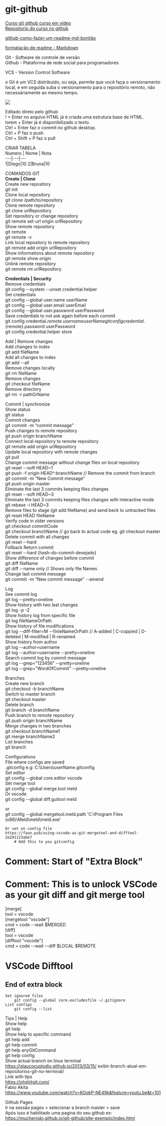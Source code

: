 # git-github

[Curso git github curso em vídeo](https://www.cursoemvideo.com/course/curso-de-git-e-github/)  
[Repositorio do curso no github](https://github.com/gustavoguanabara/git-github)

[github-como-fazer-um-readme-md-bonitão](https://medium.com/@raullesteves/github-como-fazer-um-readme-md-bonit%C3%A3o-c85c8f154f8)

[formatação de readme - Markdown](https://github.com/luong-komorebi/Markdown-Tutorial/blob/master/README_pt-BR.md)

Git - Software de controle de versão  
Github - Plataforma de rede social para programadores  

VCS - Version Control Software  

o Git é um VCS distribuido, ou seja, permite que você faça o versionamento local, e em seguida suba o versionamento para o repositório remoto, não necessáriamente ao mesmo tempo.  

![](/images/exemplo-git-github.png)  

Editado direto pelo github  
! + Enter no arquivo HTML já é criada uma estrutura base de HTML.  
lorem + Enter já é disponibilizado o texto.  
Ctrl + Enter faz o commit no github desktop.  
Ctrl + P faz o push  
Ctrl + Shift + P faz o pull  

CRIAR TABELA  
Numero | Nome | Nota  
---|---|---  
1|Diego|10
2|Bruna|10
  
    
	 


COMANDOS GIT    
**Create | Clone**  
   Create new repository   
	   git init  
   Clone local repository  
	   git clone /path/to/repository  
   Clone remote repository  
	   git clone urlRepository  
   Set repository or change repository  
	   git remote set-url origin urlRepository  
   Show remote repository  
      git remote  
      git remote -v  
   Link local repository to remote repository  
      git remote add origin urlRepository  
   Show informations about remote repository  
      git remote show origin  
   Unlink remote repository  
      git remote rm urlRepository  



**Credentials | Security**  
   Remove credentials  
      git config --system --unset credential.helper  
   Set credentials  
      git config --global user.name userName  
      git config --global user.email userEmail  
      git config --global user.password userPassword  
   Save credentials to not ask again before each commit  
      git config credential.${remote}.username userName  
      git config credential.${remote}.password userPassword  
      git config credential.helper store   
 

Add | Remove changes  
   Add changes to index  
      git add fileName  
   Add all changes to index  
      git add --all  
   Remove changes locally  
      git rm fileName  
   Remove changes  
      git checkout fileName  
   Remove directory  
      git rm -r pathOrName  


Commit | synchronize  
   Show status  
      git status  
   Commit changes  
      git commit -m “commit message”  
   Push changes to remote repository  
      git push origin branchName  
   Connect local repository to remote repository  
      git remote add origin urlRepository  
   Update local repository with remote changes  
      git pull  
   Change commit message without change files on local repository  
      git reset --soft HEAD~1  
      git push -f origin HEAD^:branchName // Remove the commit from branch  
      git commit -m “New Commit message”  
      git push origin master  
   Eliminate the last 3 commits keeping files changes  
      git reset --soft HEAD~3  
   Eliminate the last 3 commits keeping files changes with interactive mode  
      git rebase -i HEAD~3		  
   Remove files to stage (git add fileName) and send beck to untracked files  
      git reset HEAD fileName  
   Verify code in older versions  
      git checkout commitCode  
      git checkout branchName // go back to actual code eg. git checkout master  
   Delete commit with all changes  
      git reset --hard  
   Follback Return commit   
      git reset --hard {hash-do-commit-desejado}  
   Show difference of changes before commit  
      git diff fileName  
      git diff --name only // Shows only file Names  
   Change last commit message  
      git commit -m “New commit message” --amend	  

Log  
   See commit log  
      git log --pretty=oneline  
   Show history with two last changes  
      git log -p -2  
   Show history log from specific file  
      git log fileNameOrPath  
   Show history of file modifications  
      git log --diff-filter=M --finleNameOrPath // A-added | C-coppied | D-deleted | M-modified | R-renamed  
   Show history from author  
      git log --author=username  
      git log --author=username --pretty=oneline  
   Search commit log by commit message  
      git log --grep=”123456” --pretty=oneline  
      git log --grep=”WordOfCommit” --pretty=oneline  
		

Branches  
	Create new branch  
		git checkout -b branchName  
	Switch to master branch  
		git checkout master  
	Delete branch  
		git branch -d branchName  
	Push branch to remote repository  
		git push origin branchName  
	Merge changes in two branches  
		git checkout branchName1  
		git merge branchName2  
	List branches  
		git branch  


Configurations  
	FIle where configs are saved  
		.gitconfig e.g: C:\Users\userName\.gitconfig  
	Set editor  
		git config --global core.editor vscode  
	Set merge tool  
		git config --global merge.tool meld  
		Or vscode  
		git config --global  diff.guitool meld  

or		  
git config --global mergetool.meld.path 'C:\Program Files (x86)\Meld\meld\meld.exe'  

	Or set on config file  
	https://faun.pub/using-vscode-as-git-mergetool-and-difftool-2e241123abe7   
		# Add this to you gitconfig  
# Comment: Start of "Extra Block"  
# Comment: This is to unlock VSCode as your git diff and git merge tool  
[merge]  
    tool = vscode  
[mergetool "vscode"]  
    cmd = code --wait $MERGED  
[diff]  
    tool = vscode  
[difftool "vscode"]  
    cmd = code --wait --diff $LOCAL $REMOTE  
# VSCode Difftool  
## End of extra block  



	Set ignored files  
		git config --global core.excludesfile ~/.gitignore  
	List configs  
		git config --list  


Tips | Help  
	Show help  
		git help  
	Show help to specific command  
		git help add  
		git help commit  
		git help anyGitCommand  
		git help config  
	Show actual branch on linux terminal  	
		https://glaucocustodio.github.io/2013/03/15/  exibir-branch-atual-em-repositorios-git-no-terminal/  
	Link with tips  
		https://ohshitgit.com/   
	Fabio Akita  
		https://www.youtube.com/watch?v=6OokP-NE49k&feature=youtu.be&t=101  

   Github Pages  
   Ir na sessão pages > selecionar a branch master > save  
   Após isso é habilitado uma pagina do seu github ex: https://mucheniski.github.io/git-github/site-exemplo/index.html  
   
